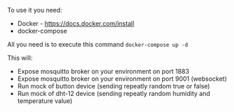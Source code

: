 To use it you need:
- Docker - https://docs.docker.com/install 
- docker-compose 

All you need is to execute this command
``` docker-compose up -d ```

This will:
- Expose mosquitto broker on your environment on port 1883
- Expose mosquitto broker on your environment on port 9001 (websocket)
- Run mock of button device (sending repeatly random true or false)
- Run mock of dht-12 device (sending repeatly random humidity and temperature value)


